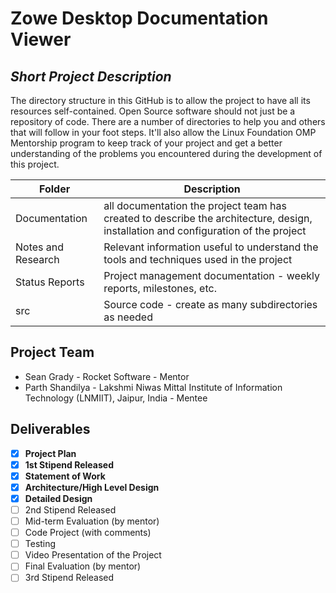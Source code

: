# Zowe Desktop Documentation Viewer

## *Short Project Description*

The directory structure in this GitHub is to allow the project to have all its resources self-contained.
Open Source software should not just be a repository of code.  There are a number of directories to help you and others that will
follow in your foot steps.  It'll also allow the Linux Foundation OMP Mentorship program to keep track of your project and get
a better understanding of the problems you encountered during the development of this project.

| Folder | Description |
|---|---|
| Documentation |  all documentation the project team has created to describe the architecture, design, installation and configuration of the project |
| Notes and Research | Relevant information useful to understand the tools and techniques used in the project |
| Status Reports | Project management documentation - weekly reports, milestones, etc. |
| src | Source code - create as many subdirectories as needed |

## Project Team

- Sean Grady - Rocket Software - Mentor
- Parth Shandilya - Lakshmi Niwas Mittal Institute of Information Technology (LNMIIT), Jaipur, India - Mentee

## Deliverables

- [X] **Project Plan**
- [X] **1st Stipend Released**
- [X] **Statement of Work**
- [X] **Architecture/High Level Design**
- [X] **Detailed Design**
- [ ] 2nd Stipend Released
- [ ] Mid-term Evaluation (by mentor)
- [ ] Code Project (with comments)
- [ ] Testing
- [ ] Video Presentation of the Project
- [ ] Final Evaluation (by mentor)
- [ ] 3rd Stipend Released

